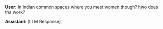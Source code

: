 **User:**
In Indian common spaces where you meet women though? hwo does tha work?

**Assistant:**
[LLM Response]

